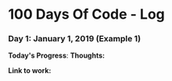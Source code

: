 # 100 Days Of Code - Log

### Day 1: January 1, 2019 (Example 1)

**Today's Progress**: 
**Thoughts:**

**Link to work:** 
